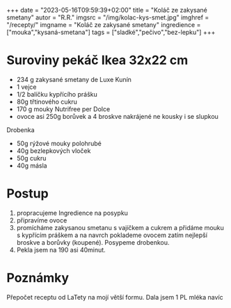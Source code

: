 +++
date = "2023-05-16T09:59:39+02:00"
title = "Koláč ze zakysané smetany"
autor = "R.R."
imgsrc = "/img/kolac-kys-smet.jpg"
imghref = "/recepty/"
imgname = "Koláč ze zakysané smetany"
ingredience = ["mouka","kysaná-smetana"]
tags = ["sladké","pečivo","bez-lepku"]
+++

# Suroviny pekáč Ikea 32x22 cm

- 234 g zakysané smetany de Luxe Kunín
- 1 vejce
- 1/2 balíčku kypřícího prášku
- 80g třtinového cukru
- 170 g mouky Nutrifree per Dolce
- ovoce asi 250g borůvek a 4 broskve nakrájené ne kousky i se slupkou

Drobenka
- 50g rýžové mouky polohrubé
- 40g bezlepkových vloček
- 50g cukru
- 40g másla

# Postup
1. propracujeme Ingredience na posypku
2. připravíme ovoce
3. promícháme zakysanou smetanu s vajíčkem a cukrem a přidáme mouku s kypřícím práškem a na navrch poklademe ovocem zatím nejlepší broskve a borůvky (koupené).
Posypeme drobenkou. 
4. Pekla jsem na 190 asi 40minut.




# Poznámky
Přepočet receptu od LaTety na mojí větší formu. Dala jsem 1 PL mléka navíc

<!--more-->